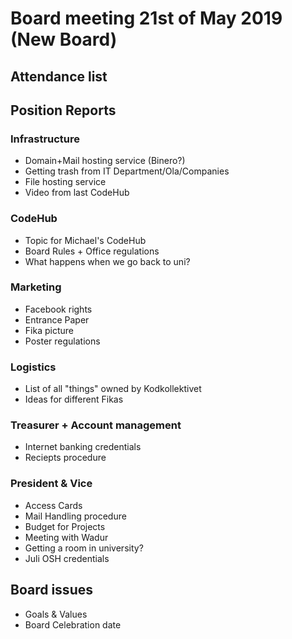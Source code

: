 # Board meeting 21st of May 2019 (New Board)
## Attendance list

## Position Reports 

### Infrastructure
- Domain+Mail hosting service (Binero?)
- Getting trash from IT Department/Ola/Companies
- File hosting service
- Video from last CodeHub

### CodeHub
- Topic for Michael's CodeHub
- Board Rules + Office regulations
- What happens when we go back to uni?

### Marketing
- Facebook rights
- Entrance Paper
- Fika picture
- Poster regulations

### Logistics
- List of all "things" owned by Kodkollektivet
- Ideas for different Fikas

### Treasurer + Account management
- Internet banking credentials
- Reciepts procedure

### President & Vice
- Access Cards
- Mail Handling procedure
- Budget for Projects
- Meeting with Wadur
- Getting a room in university?
- Juli OSH credentials

## Board issues
- Goals & Values
- Board Celebration date
